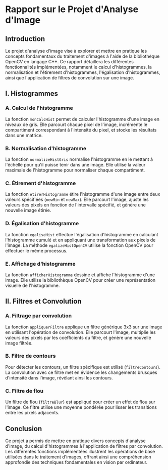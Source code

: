 # Rapport sur le Projet d'Analyse d'Image

## Introduction
Le projet d'analyse d'image vise à explorer et mettre en pratique les concepts fondamentaux du traitement d'images à l'aide de la bibliothèque OpenCV en langage C++. Ce rapport détaillera les différentes fonctionnalités implémentées, notamment le calcul d'histogrammes, la normalisation et l'étirement d'histogrammes, l'égalisation d'histogrammes, ainsi que l'application de filtres de convolution sur une image.

## I. Histogrammes
### A. Calcul de l'histogramme
La fonction `monCalcHist` permet de calculer l'histogramme d'une image en niveaux de gris. Elle parcourt chaque pixel de l'image, incrémente le compartiment correspondant à l'intensité du pixel, et stocke les résultats dans une matrice.

### B. Normalisation d'histogramme
La fonction `normalizeHistGris` normalise l'histogramme en le mettant à l'échelle pour qu'il puisse tenir dans une image. Elle utilise la valeur maximale de l'histogramme pour normaliser chaque compartiment.

### C. Étirement d'histogramme
La fonction `etirerHistogramme` étire l'histogramme d'une image entre deux valeurs spécifiées (`newMin` et `newMax`). Elle parcourt l'image, ajuste les valeurs des pixels en fonction de l'intervalle spécifié, et génère une nouvelle image étirée.

### D. Égalisation d'histogramme
La fonction `egaliseHist` effectue l'égalisation d'histogramme en calculant l'histogramme cumulé et en appliquant une transformation aux pixels de l'image. La méthode `egalizeHistOpenCV` utilise la fonction OpenCV pour effectuer le même processus.

### E. Affichage d'histogramme
La fonction `afficherHistogramme` dessine et affiche l'histogramme d'une image. Elle utilise la bibliothèque OpenCV pour créer une représentation visuelle de l'histogramme.

## II. Filtres et Convolution
### A. Filtrage par convolution
La fonction `appliquerFiltre` applique un filtre générique 3x3 sur une image en utilisant l'opération de convolution. Elle parcourt l'image, multiplie les valeurs des pixels par les coefficients du filtre, et génère une nouvelle image filtrée.

### B. Filtre de contours
Pour détecter les contours, un filtre spécifique est utilisé (`filtreContours`). La convolution avec ce filtre met en évidence les changements brusques d'intensité dans l'image, révélant ainsi les contours.

### C. Filtre de flou
Un filtre de flou (`filtreBlur`) est appliqué pour créer un effet de flou sur l'image. Ce filtre utilise une moyenne pondérée pour lisser les transitions entre les pixels adjacents.

## Conclusion
Ce projet a permis de mettre en pratique divers concepts d'analyse d'image, du calcul d'histogrammes à l'application de filtres par convolution. Les différentes fonctions implémentées illustrent les opérations de base utilisées dans le traitement d'images, offrant ainsi une compréhension approfondie des techniques fondamentales en vision par ordinateur.
